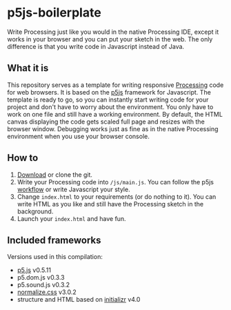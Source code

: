 # p5js-boilerplate
Write Processing just like you would in the native Processing IDE, except it works in your browser and you can put your sketch in the web. The only difference is that you write code in Javascript instead of Java.

## What it is
This repository serves as a template for writing responsive [Processing](https://processing.org/) code for web browsers. It is based on the [p5js](http://p5js.org/) framework for Javascript. The template is ready to go, so you can instantly start writing code for your project and don't have to worry about the environment. You only have to work on one file and still have a working environment. By default, the HTML canvas displaying the code gets scaled full page and resizes with the browser window. Debugging works just as fine as in the native Processing environment when you use your browser console.

## How to
1. [Download](https://github.com/bsplt/p5js-boilerplate/archive/master.zip) or clone the git.
2. Write your Processing code into `/js/main.js`. You can follow the p5js [workflow](http://p5js.org/get-started/) or write Javascript your style.
3. Change `index.html` to your requirements (or do nothing to it). You can write HTML as you like and still have the Processing sketch in the background.
4. Launch your `index.html` and have fun.

## Included frameworks
Versions used in this compilation:
- [p5.js](http://p5js.org/) v0.5.11
- p5.dom.js v0.3.3
- p5.sound.js v0.3.2
- [normalize.css](https://github.com/anishathalye/?normalize) v3.0.2
- structure and HTML based on [initializr](http://www.initializr.com/) v4.0
